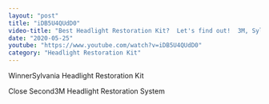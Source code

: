 ```yaml
---
layout: "post"
title: "iDB5U4QUdD0"
video-title: "Best Headlight Restoration Kit?  Let's find out!  3M, Sylvania, Meguiar's, Mothers, Turtle Wax  HF"
date: "2020-05-25"
youtube: "https://www.youtube.com/watch?v=iDB5U4QUdD0"
category: "Headlight Restoration Kit"
---
```

<div class="space-y-1"><p><span class="inline-flex items-center justify-center px-2 py-1 mr-2 text-sm font-semibold leading-none text-red-50 bg-red-600 rounded-full">Winner</span>Sylvania Headlight Restoration Kit<br></p><p><span class="inline-flex items-center justify-center px-2 py-1 mr-2 text-sm font-semibold leading-none bg-white hover:bg-gray-100 text-gray-400 border border-gray-200 rounded-full">Close Second</span>3M Headlight Restoration System<br></p></div>